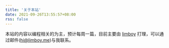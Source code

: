 ```yaml
---
title: '关于本站'
date: 2021-09-26T13:55:57+08:00
rss: false
---
```


本站的内容以编程相关的为主，预计每周一篇，目前主要由 [limboy](https://github.com/limboy) 打理，可以通过邮件(hi️@limboy.me)与我联系。